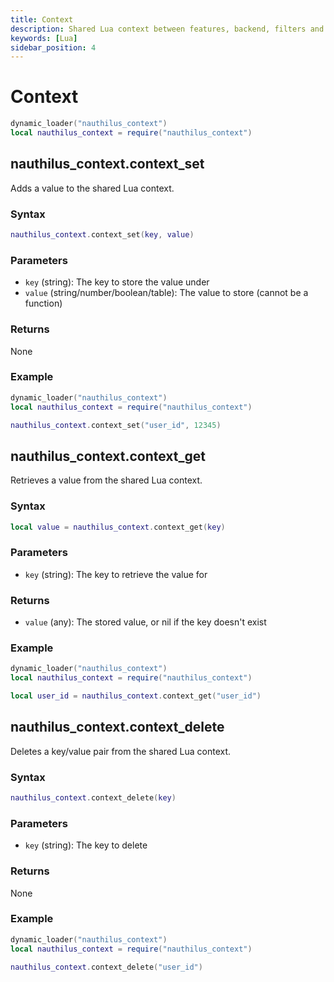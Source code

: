 ```yaml
---
title: Context
description: Shared Lua context between features, backend, filters and actions
keywords: [Lua]
sidebar_position: 4
---
```

# Context

```lua
dynamic_loader("nauthilus_context")
local nauthilus_context = require("nauthilus_context")
```

## nauthilus\_context.context\_set

Adds a value to the shared Lua context.

### Syntax

```lua
nauthilus_context.context_set(key, value)
```

### Parameters

- `key` (string): The key to store the value under
- `value` (string/number/boolean/table): The value to store (cannot be a function)

### Returns

None

### Example

```lua
dynamic_loader("nauthilus_context")
local nauthilus_context = require("nauthilus_context")

nauthilus_context.context_set("user_id", 12345)
```

## nauthilus\_context.context\_get

Retrieves a value from the shared Lua context.

### Syntax

```lua
local value = nauthilus_context.context_get(key)
```

### Parameters

- `key` (string): The key to retrieve the value for

### Returns

- `value` (any): The stored value, or nil if the key doesn't exist

### Example

```lua
dynamic_loader("nauthilus_context")
local nauthilus_context = require("nauthilus_context")

local user_id = nauthilus_context.context_get("user_id")
```

## nauthilus\_context.context\_delete

Deletes a key/value pair from the shared Lua context.

### Syntax

```lua
nauthilus_context.context_delete(key)
```

### Parameters

- `key` (string): The key to delete

### Returns

None

### Example

```lua
dynamic_loader("nauthilus_context")
local nauthilus_context = require("nauthilus_context")

nauthilus_context.context_delete("user_id")
```